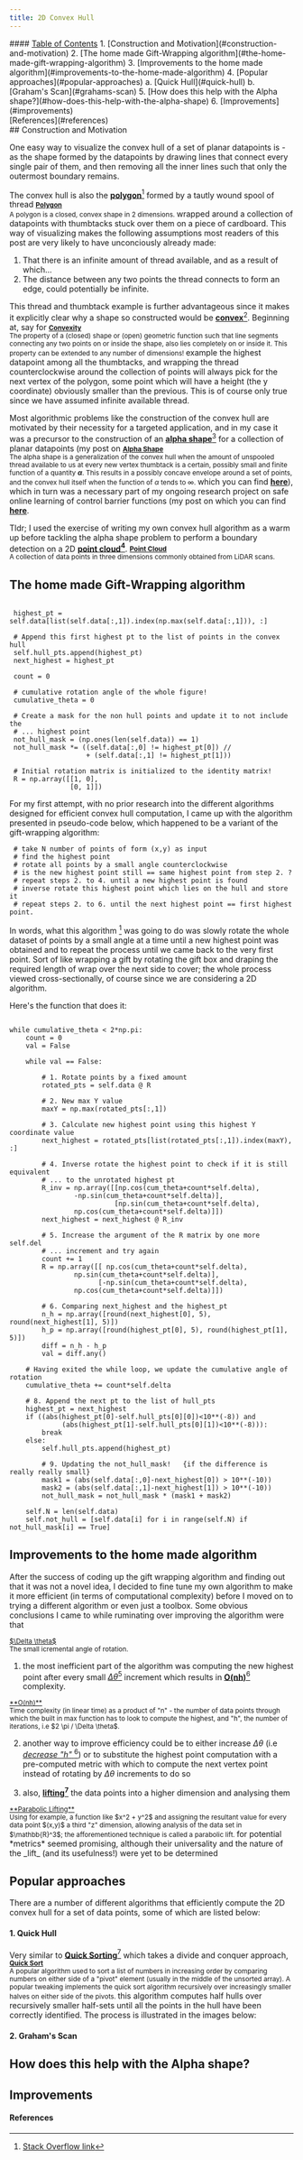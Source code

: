 ```yaml
---
title: 2D Convex Hull
---
```


<div class="toc-content">
#### <u>Table of Contents</u>
1. [Construction and Motivation](#construction-and-motivation)
2. [The home made Gift-Wrapping algorithm](#the-home-made-gift-wrapping-algorithm)
3. [Improvements to the home made algorithm](#improvements-to-the-home-made-algorithm)
4. [Popular approaches](#popular-approaches)
   a. [Quick Hull](#quick-hull)
   b. [Graham's Scan](#grahams-scan)
5. [How does this help with the Alpha shape?](#how-does-this-help-with-the-alpha-shape)
6. [Improvements](#improvements)
<br>[References](#references)
</div>


<div class="post-body">
## Construction and Motivation

One easy way to visualize the convex hull of a set of planar datapoints is - as the shape formed by the datapoints by drawing lines that connect every single pair of them, and then removing all the inner lines such that only the outermost boundary remains.

The convex hull is also the <a href="#polygon-definition">**polygon**$^1$</a> formed by a tautly wound spool of thread 
<span id="polygon-definition">
  <small class="sidenote">
  <u>**Polygon**</u><br>
  A polygon is a closed, convex shape in 2 dimensions.
  </small>
</span>
wrapped around a collection of datapoints with thumbtacks stuck over them on a piece of cardboard. This way of visualizing makes the following assumptions most readers of this post are very likely to have unconciously already made:

1. That there is an infinite amount of thread available, and as a result of which... 
2. The distance between any two points the thread connects to form an edge, could potentially be infinite.

This thread and thumbtack example is further advantageous since it makes it explicitly clear why a shape so constructed would be <a href="#convex-definition">**convex**$^2$</a>. Beginning at, say for 
<span id="convex-definition">
  <small class="sidenote">
  <u>**Convexity**</u><br>
  The property of a (closed) shape or (open) geometric function such that line segments connecting any two points on or inside the shape, also lies completely on or inside it. This property can be extended to any number of dimensions!
  </small>
</span>
example the highest datapoint among all the thumbtacks, and wrapping the thread counterclockwise around the collection of points will always pick for the next vertex of the polygon, some point which will have a height (the y coordinate) obviously smaller than the previous. This is of course only true since we have assumed infinite available thread.

Most algorithmic problems like the construction of the convex hull are motivated by their necessity for a targeted application, and in my case it was a precursor to the construction of an <a href="#alpha-shape-definition">**alpha shape**$^3$</a> for a collection of planar datapoints (my post on 
<span id="alpha-shape-definition">
  <small class="sidenote">
  <u>**Alpha Shape**</u><br>
  The alpha shape is a generalization of the convex hull when the amount of unspooled thread available to us at every new vertex thumbtack is a certain, possibly small and finite function of a quantity **$\alpha$**. This results in a possibly concave envelope around a set of points, and the convex hull itself when the function of $\alpha$ tends to $\infty$.
  </small>
</span>
which you can find [**here**](2015-08-12-Alpha-Shape.html)), which in turn was a necessary part of my ongoing research project on safe online learning of control barrier functions (my post on which you can find [**here**](2015-08-12-Safe-Online-Data-Driven-Learning.html).



Tldr; I used the exercise of writing my own convex hull algorithm as a warm up before tackling the alpha shape problem to perform a boundary detection on a 2D <a href="#point-cloud">**point cloud$^4$**</a>.
<span id="point-cloud">
  <small class="sidenote">
  <u>**Point Cloud**</u><br>
  A collection of data points in three dimensions commonly obtained from LiDAR scans.
  </small>
</span>




## The home made Gift-Wrapping algorithm 


``` {#mycode1 .python .numberLines startFrom="0"}

 highest_pt = self.data[list(self.data[:,1]).index(np.max(self.data[:,1])), :]
    
 # Append this first highest pt to the list of points in the convex hull
 self.hull_pts.append(highest_pt)
 next_highest = highest_pt
        
 count = 0

 # cumulative rotation angle of the whole figure!
 cumulative_theta = 0
    
 # Create a mask for the non hull points and update it to not include the 
 # ... highest point
 not_hull_mask = (np.ones(len(self.data)) == 1) 
 not_hull_mask *= ((self.data[:,0] != highest_pt[0]) //
                   + (self.data[:,1] != highest_pt[1]))
        
 # Initial rotation matrix is initialized to the identity matrix!
 R = np.array([[1, 0], 
               [0, 1]])

```

For my first attempt, with no prior research into the different algorithms designed for efficient convex hull computation, I came up with the algorithm presented in pseudo-code below, which happened to be a variant of the gift-wrapping algorithm:

``` {#mycode1 .python .numberLines startFrom="1"}
 # take N number of points of form (x,y) as input
 # find the highest point
 # rotate all points by a small angle counterclockwise
 # is the new highest point still == same highest point from step 2. ?
 # repeat steps 2. to 4. until a new highest point is found
 # inverse rotate this highest point which lies on the hull and store it
 # repeat steps 2. to 6. until the next highest point == first highest point.
```

In words, what this algorithm [^1] was going to do was slowly rotate the whole dataset of points by a small angle at a time until a new highest point was obtained and to repeat the process until we came back to the very first point. Sort of like wrapping a gift by rotating the gift box and draping the required length of wrap over the next side to cover; the whole process viewed cross-sectionally, of course since we are considering a 2D algorithm.

Here's the function that does it:

``` {#mycode2 .python .numberLines startFrom="0"}

while cumulative_theta < 2*np.pi:
    count = 0
    val = False
            
    while val == False:
                
        # 1. Rotate points by a fixed amount
        rotated_pts = self.data @ R
                
        # 2. New max Y value
        maxY = np.max(rotated_pts[:,1])                
                
        # 3. Calculate new highest point using this highest Y coordinate value
        next_highest = rotated_pts[list(rotated_pts[:,1]).index(maxY), :]
                
        # 4. Inverse rotate the highest point to check if it is still equivalent 
        # ... to the unrotated highest pt
        R_inv = np.array([[np.cos(cum_theta+count*self.delta), 
				-np.sin(cum_theta+count*self.delta)],
                          [np.sin(cum_theta+count*self.delta),  
				np.cos(cum_theta+count*self.delta)]])
        next_highest = next_highest @ R_inv
                
        # 5. Increase the argument of the R matrix by one more self.del 
        # ... increment and try again
        count += 1
        R = np.array([[ np.cos(cum_theta+count*self.delta), 
				np.sin(cum_theta+count*self.delta)],
                      [-np.sin(cum_theta+count*self.delta), 
				np.cos(cum_theta+count*self.delta)]])
                
        # 6. Comparing next_highest and the highest_pt
        n_h = np.array([round(next_highest[0], 5), round(next_highest[1], 5)])
        h_p = np.array([round(highest_pt[0], 5), round(highest_pt[1], 5)])
        diff = n_h - h_p
        val = diff.any()
                
    # Having exited the while loop, we update the cumulative angle of rotation
    cumulative_theta += count*self.delta
            
    # 8. Append the next pt to the list of hull_pts
    highest_pt = next_highest
    if ((abs(highest_pt[0]-self.hull_pts[0][0])<10**(-8)) and 
             (abs(highest_pt[1]-self.hull_pts[0][1])<10**(-8))):
        break
    else:
        self.hull_pts.append(highest_pt)

        # 9. Updating the not_hull_mask!   {if the difference is really really small}
        mask1 = (abs(self.data[:,0]-next_highest[0]) > 10**(-10))
        mask2 = (abs(self.data[:,1]-next_highest[1]) > 10**(-10))
        not_hull_mask = not_hull_mask * (mask1 + mask2)
        
    self.N = len(self.data)
    self.not_hull = [self.data[i] for i in range(self.N) if not_hull_mask[i] == True]

```


## Improvements to the home made algorithm

After the success of coding up the gift wrapping algorithm and finding out that it was not a novel idea, I decided to fine tune my own algorithm to make it more efficient (in terms of computational complexity) before I moved on to trying a different algorithm or even just a toolbox. Some obvious conclusions I came to while ruminating over improving the algorithm were that

<span id="del-theta">
  <small class="sidenote">
  <u>$\Delta \theta$</u><br> 
  The small icremental angle of rotation.
  </small>
</span>

1. the most inefficient part of the algorithm was computing the new highest point after every small <a href="#del-theta">$\Delta \theta^5$</a> increment which results in <a href="#Onh">**O(nh)**$^6$</a> complexity.
<span id="Onh">
  <small class="sidenote">
  <u>**O(nh)**</u><br>
  Time complexity (in linear time) as a product of "n" - the number of data points through which the built in max function has to look to compute the highest, and "h", the number of iterations, i.e $2 \pi / \Delta \theta$.
  </small>
</span>

2. another way to improve efficiency could be to either increase $\Delta \theta$ (i.e <a href="#Onh">*decrease "h"* $^6$</a>) or to substitute the highest point computation with a pre-computed metric with which to compute the next vertex point instead of rotating by $\Delta \theta$ increments to do so

3. also, <a href="#lift">**lifting$^7$**</a> the data points into a higher dimension and analysing them 
<span id="lift">
  <small class="sidenote">
  <u>**Parabolic Lifting**</u><br>
  Using for example, a function like $x^2 + y^2$ and assigning the resultant value for every data point $(x,y)$ a third "z" dimension, allowing analysis of the data set in $\mathbb{R}^3$; the afforementioned technique is called a parabolic lift.
  </small>
</span>
for potential *metrics* seemed promising, although their universality and the nature of the _lift_ (and its usefulness!) were yet to be determined


## Popular approaches

There are a number of different algorithms that efficiently compute the 2D convex hull for a set of data points, some of which are listed below:


#### 1. Quick Hull

Very similar to <a href="#quick-sort">**Quick Sorting**$^7$</a> which takes a divide and conquer approach, 
<span id="quick-sort">
  <small class="sidenote">
  <u>**Quick Sort**</u><br>
  A popular algorithm used to sort a list of numbers in increasing order by comparing numbers on either side of a "pivot" element (usually in the middle of the unsorted array). A popular tweaking implements the quick sort algorithm recursively over increasingly smaller halves on either side of the pivots.
  </small>
</span>
this algorithm computes half hulls over recursively smaller half-sets until all the points in the hull have been correctly identified. The process is illustrated in the images below:



#### 2. Graham's Scan




####




## How does this help with the Alpha shape?





## Improvements




</div>


<div class="post-footnotes">

#### References

[^1]: <a href="https://stackoverflow.com/questions/71534662/automatically-resize-overflowing-text-with-css">Stack Overflow link</a>
[^2]: :)

</div>
